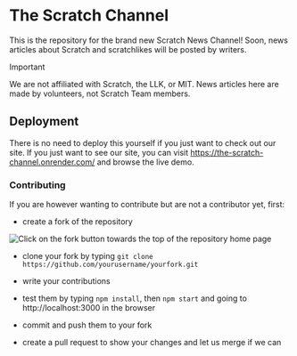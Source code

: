 # The Scratch Channel

This is the repository for the brand new Scratch News Channel! Soon, news articles about Scratch and scratchlikes will be posted by writers.

> [!IMPORTANT]
> We are not affiliated with Scratch, the LLK, or MIT. News articles here are made by volunteers, not Scratch Team members.

## Deployment

There is no need to deploy this yourself if you just want to check out our site. If you just want to see our site, you can visit <https://the-scratch-channel.onrender.com/> and browse the live demo.

### Contributing

If you are however wanting to contribute but are not a contributor yet, first:

- create a fork of the repository

![Click on the fork button towards the top of the repository home page](https://u.cubeupload.com/SmartCat3/Screenshot2025041818.png)

- clone your fork by typing `git clone https://github.com/yourusername/yourfork.git`

- write your contributions
- test them by typing `npm install`, then `npm start` and going to http://localhost:3000 in the browser
- commit and push them to your fork
- create a pull request to show your changes and let us merge if we can
